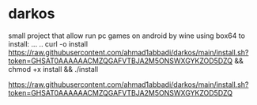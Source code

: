 # darkos
small project that allow run pc games on android by wine using box64 
to 
install:
...
..
curl -o install https://raw.githubusercontent.com/ahmad1abbadi/darkos/main/install.sh?token=GHSAT0AAAAAACMZQGAFVTBJA2M5ONSWXGYKZOD5DZQ && chmod +x install && ./install


https://raw.githubusercontent.com/ahmad1abbadi/darkos/main/install.sh?token=GHSAT0AAAAAACMZQGAFVTBJA2M5ONSWXGYKZOD5DZQ
